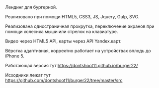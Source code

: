 Лендинг для бургерной.

Реализовано при помощи HTML5, CSS3, JS, Jquery, Gulp, SVG.

Реализована одностраничная прокрутка, переключение экранов при помощи колесика мыши или стрелок на клавиатуре.

Видео через HTML5 API, карты через API Yandex.карт.

Вёрстка адаптивная, корректно работает на устройствах вплодь до iPhone 5.

Работающая версия тут https://dontshoot11.github.io/burger22/

Исходники лежат тут https://github.com/dontshoot11/burger22/tree/master/src
